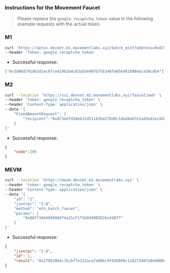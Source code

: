 ### Instructions for the Movement Faucet

> Please replace the `google_recaptcha_token` value in the following example requests with the actual token.  

### M1

```bash
curl 'https://aptos.devnet.m1.movementlabs.xyz/batch_mint?address=0x873edfd10eb31d51142ba278d0c1dad4a67e1ad3e42ec842afc3216bbb929e05' \
--header 'Token: google_recaptcha_token'
```

- Successful response:
```json
["0x3d00d791d63d1ec6fce429b1b4c83a5d4407b756340fa0564818904aca50cdb4"]
```

### M2

```bash
curl --location 'https://sui.devnet.m2.movementlabs.xyz/faucet/web' \
--header 'token: google_recaptcha_token' \
--header 'Content-Type: application/json' \
--data '{
    "FixedAmountRequest": {
        "recipient":"0x873edfd10eb31d51142ba278d0c1dad4a67e1ad3e42ec842afc3216bbb929e05"
    }
}'
```
- Successful response:
```json
{
    "code":200
}
```

### MEVM

```bash
curl --location 'https://mevm.devnet.m1.movementlabs.xyz' \
--header 'token: google_recaptcha_token' \
--header 'Content-Type: application/json' \
--data '{
    "id": "1",
    "jsonrpc": "2.0",
    "method": "eth_batch_faucet",
    "params": [
        "0xB8f7166496996A7da21cF1f1b04d9B3E26a3d077"
    ]
}'
```
- Successful response:
```json
{
    "jsonrpc": "2.0",
    "id": 1,
    "result": "0x27082064c7bcbf7e322aca7e0bbc9f836869c116273407a044000ca5d4f0ce20"
}
```